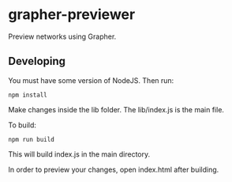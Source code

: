 # grapher-previewer
Preview networks using Grapher.

## Developing

You must have some version of NodeJS. Then run:

    npm install

Make changes inside the lib folder. The lib/index.js is the main file.

To build:

    npm run build

This will build index.js in the main directory.

In order to preview your changes, open index.html after building.

